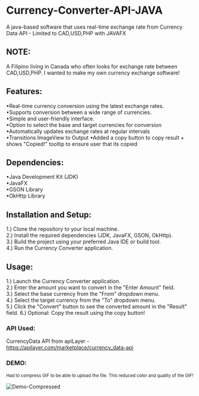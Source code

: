 # Currency-Converter-API-JAVA 
A java-based software that uses real-time exchange rate from Currency Data API - Limited to CAD,USD,PHP with JAVAFX

<h2>NOTE:</h2>
A Filipino living in Canada who often looks for exchange rate between CAD,USD,PHP. I wanted to make my own currency exchange software!

<h2>Features:</h2>

•Real-time currency conversion using the latest exchange rates.\
•Supports conversion between a wide range of currencies.\
•Simple and user-friendly interface.\
•Option to select the base and target currencies for conversion\
•Automatically updates exchange rates at regular intervals\
•Transitions ImageView to Output
•Added a copy button to copy result + shows "Copied!" tooltip to ensure user that its copied


<h2>Dependencies:</h2>

•Java Development Kit (JDK)\
•JavaFX\
•GSON Library\
•OkHttp Library


<h2>Installation and Setup:</h2>

1.) Clone the repository to your local machine.\
2.) Install the required dependencies (JDK, JavaFX, GSON, OkHttp).\
3.) Build the project using your preferred Java IDE or build tool.\
4.) Run the Currency Converter application.

<h2>Usage:</h2>

1.) Launch the Currency Converter application.\
2.) Enter the amount you want to convert in the "Enter Amount" field.\
3.) Select the base currency from the "From" dropdown menu.\
4.) Select the target currency from the "To" dropdown menu.\
5.) Click the "Convert" button to see the converted amount in the "Result" field.
6.) Optional: Copy the result using the copy button!


<h3>API Used:</h3>

CurrencyData API from apiLayer - https://apilayer.com/marketplace/currency_data-api

<h3>DEMO:</h3>
<sub>Had to compress GIF to be able to upload the file. This reduced color and quality of the GIF!</sub>

![Demo-Compressed](https://github.com/HAXN24/Currency-Converter-API-JAVA/assets/119154326/16cd7460-dd14-4b93-b890-82e3358f0118)

